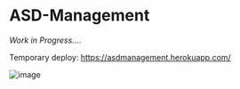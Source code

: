 # ASD-Management

*Work in Progress....*

Temporary deploy:
https://asdmanagement.herokuapp.com/

![image](https://user-images.githubusercontent.com/74595044/153876039-85241269-cc8b-40ec-94db-9def28df9d5e.png)
